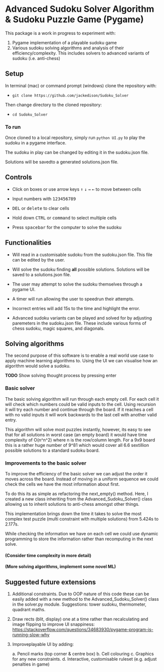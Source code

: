 # Advanced Sudoku Solver Algorithm & Sudoku Puzzle Game (Pygame)

This package is a work in progress to experiment with:
1. Pygame implementation of a playable sudoku game
2. Various sudoku solving algorithms and analysis of their efficiency/complexity. This includes solvers to advanced variants of sudoku (i.e. anti-chess)

## Setup

In terminal (mac) or command prompt (windows) clone the repository with:
* `git clone https://github.com/jackedison/Sudoku_Solver`

Then change directory to the cloned repository:
* `cd Sudoku_Solver`

### To run

Once cloned to a local repository, simply run `python UI.py` to play the sudoku in a pygame interface.

The sudoku in play can be changed by editing it in the sudoku.json file.

Solutions will be savedto a generated solutions.json file.

## Controls
* Click on boxes or use arrow keys <kbd>↑</kbd>
<kbd>↓</kbd>
<kbd>→</kbd>
<kbd>←</kbd> to move between cells
* Input numbers with <kbd>1</kbd><kbd>2</kbd><kbd>3</kbd><kbd>4</kbd><kbd>5</kbd><kbd>6</kbd><kbd>7</kbd><kbd>8</kbd><kbd>9</kbd>
* <kbd>DEL</kbd> or <kbd>delete</kbd> to clear cells

* Hold down <kbd>CTRL</kbd> or <kbd>command</kbd> to select multiple cells
* Press <kbd>spacebar</kbd> for the computer to solve the sudoku


## Functionalities
* Will read in a customisable sudoku from the sudoku.json file. This file can be edited by the user.

* Will solve the sudoku finding **all** possible solutions. Solutions will be saved to a solutions.json file.
* The user may attempt to solve the sudoku themselves through a pygame UI.
* A timer will run allowing the user to speedrun their attempts.
* Incorrect entries will add 15s to the time and highlight the error.
* Advanced sudoku variants can be played and solved for by adjusting paremeters in the sudoku.json file. These include various forms of chess sudoku, magic squares, and diagonals.

## Solving algorithms

The second purpose of this software is to enable a real world use case to apply machine learning algorithms to. Using the UI we can visualise how an algorithm would solve a sudoku.

**TODO** Show solving thought process by pressing enter

### Basic solver
The basic solving algorithm will run through each empty cell. For each cell it will check which numbers could be valid inputs to the cell. Using recursion it will try each number and continue through the board. If it reaches a cell with no valid inputs it will work backwards to the last cell with another valid entry.

This algorithm will solve most puzzles instantly, however, its easy to see that for all solutions in worst case (an empty board) it would have time complexity of O(n^n^2) where n is the row/column length. For a 9x9 board this is a rather huge number of 9^81 which would cover all 6.6 sextillion possible solutions to a standard sudoku board.

### Improvements to the basic solver
To improve the efficiency of the basic solver we can adjust the order it moves across the board. Instead of moving in a uniform sequence we could check the cells we have the most information about first.

To do this its as simple as refactoring the next_empty() method. Here, I created a new class inheriting from the Advanced_Sudoku_Solver() class allowing us to inherit solutions to anti-chess amongst other things.

This implementation brings down the time it takes to solve the most complex test puzzle (multi constraint with multiple solutions) from 5.424s to 2.177s.

While checking the information we have on each cell we could use dynamic programming to store the information rather than recomputing in the next solve.


#### (Consider time complexity in more detail)
#### (More solving algorithms, implement some novel ML)


## Suggested future extensions
1. Additional constraints. Due to OOP nature of this code these can be easily added with a new method to the Advanced_Sudoku_Solver() class in the solver.py module. Suggestions: tower sudoku, thermometer, quadrant maths.

2. Draw rects (blit, display) one at a time rather than recalculating and image flipping to improve UI snappiness: https://stackoverflow.com/questions/34683930/pygame-program-is-running-slow-why

3. Improveplayable UI by adding:
    
    a. Pencil marks (top corner & centre box)
    b. Cell colouring
    c. Graphics for any new constraints.
    d. Interactive, customisable ruleset (e.g. adjust penalties in game)
